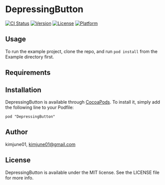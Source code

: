 # DepressingButton

[![CI Status](http://img.shields.io/travis/kimjune01/DepressingButton.svg?style=flat)](https://travis-ci.org/kimjune01/DepressingButton)
[![Version](https://img.shields.io/cocoapods/v/DepressingButton.svg?style=flat)](http://cocoadocs.org/docsets/DepressingButton)
[![License](https://img.shields.io/cocoapods/l/DepressingButton.svg?style=flat)](http://cocoadocs.org/docsets/DepressingButton)
[![Platform](https://img.shields.io/cocoapods/p/DepressingButton.svg?style=flat)](http://cocoadocs.org/docsets/DepressingButton)

## Usage

To run the example project, clone the repo, and run `pod install` from the Example directory first.

## Requirements

## Installation

DepressingButton is available through [CocoaPods](http://cocoapods.org). To install
it, simply add the following line to your Podfile:

    pod "DepressingButton"

## Author

kimjune01, kimjune01@gmail.com

## License

DepressingButton is available under the MIT license. See the LICENSE file for more info.

